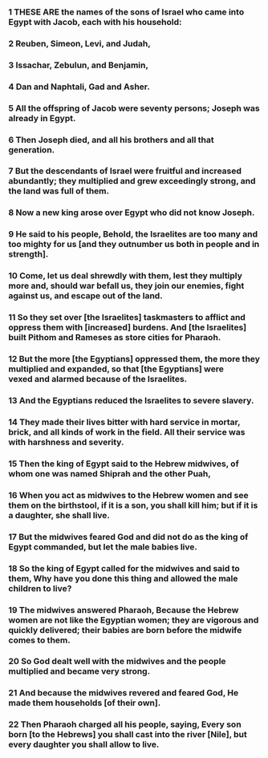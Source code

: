 ### 1 THESE ARE the names of the sons of Israel who came into Egypt with Jacob, each with his household:

### 2 Reuben, Simeon, Levi, and Judah,

### 3 Issachar, Zebulun, and Benjamin,

### 4 Dan and Naphtali, Gad and Asher.

### 5 All the offspring of Jacob were seventy persons; Joseph was already in Egypt.

### 6 Then Joseph died, and all his brothers and all that generation.

### 7 But the descendants of Israel were fruitful and increased abundantly; they multiplied and grew exceedingly strong, and the land was full of them.

### 8 Now a new king arose over Egypt who did not know Joseph.

### 9 He said to his people, Behold, the Israelites are too many and too mighty for us [and they outnumber us both in people and in strength].

### 10 Come, let us deal shrewdly with them, lest they multiply more and, should war befall us, they join our enemies, fight against us, and escape out of the land.

### 11 So they set over [the Israelites] taskmasters to afflict and oppress them with [increased] burdens. And [the Israelites] built Pithom and Rameses as store cities for Pharaoh.

### 12 But the more [the Egyptians] oppressed them, the more they multiplied and expanded, so that [the Egyptians] were vexed and alarmed because of the Israelites.

### 13 And the Egyptians reduced the Israelites to severe slavery.

### 14 They made their lives bitter with hard service in mortar, brick, and all kinds of work in the field. All their service was with harshness and severity.

### 15 Then the king of Egypt said to the Hebrew midwives, of whom one was named Shiprah and the other Puah,

### 16 When you act as midwives to the Hebrew women and see them on the birthstool, if it is a son, you shall kill him; but if it is a daughter, she shall live.

### 17 But the midwives feared God and did not do as the king of Egypt commanded, but let the male babies live.

### 18 So the king of Egypt called for the midwives and said to them, Why have you done this thing and allowed the male children to live?

### 19 The midwives answered Pharaoh, Because the Hebrew women are not like the Egyptian women; they are vigorous and quickly delivered; their babies are born before the midwife comes to them.

### 20 So God dealt well with the midwives and the people multiplied and became very strong.

### 21 And because the midwives revered and feared God, He made them households [of their own].

### 22 Then Pharaoh charged all his people, saying, Every son born [to the Hebrews] you shall cast into the river [Nile], but every daughter you shall allow to live.